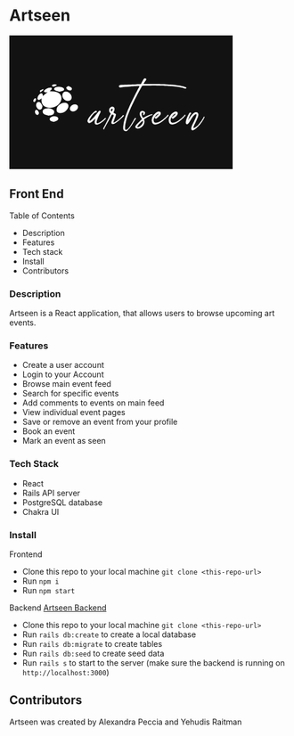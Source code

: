 # Artseen
![logo](src/logo1.png)

## Front End

Table of Contents

- Description
- Features
- Tech stack
- Install
- Contributors

### Description

Artseen is a React application, that allows users to browse upcoming art events. 

### Features

- Create a user account
- Login to your Account
- Browse main event feed
- Search for specific events
- Add comments to events on main feed
- View individual event pages
- Save or remove an event from your profile
- Book an event
- Mark an event as seen


### Tech Stack

- React 
- Rails API server
- PostgreSQL database
- Chakra UI

### Install

Frontend
- Clone this repo to your local machine `git clone <this-repo-url>`
- Run `npm i`
- Run `npm start`

Backend [Artseen Backend](https://github.com/yehudisr/artseen-be)
- Clone this repo to your local machine `git clone <this-repo-url>`
- Run `rails db:create` to create a local database
- Run `rails db:migrate` to create tables
- Run `rails db:seed` to create seed data
- Run `rails s` to start to the server (make sure the backend is running on `http://localhost:3000`)

## Contributors

Artseen was created by Alexandra Peccia and Yehudis Raitman

